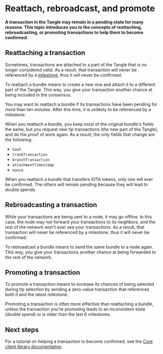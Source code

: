 # Reattach, rebroadcast, and promote

**A transaction in the Tangle may remain in a pending state for many reasons. This topic introduces you to the concepts of reattaching, rebroadcasting, or promoting transactions to help them to become confirmed.**

## Reattaching a transaction

Sometimes, transactions are attached to a part of the Tangle that is no longer considered valid. As a result, that transaction will never be referenced by a [milestone](../the-tangle/the-coordinator.md), thus it will never be confirmed.

To reattach a bundle means to create a new one and attach it to a different part of the Tangle. This way, you give your transaction another chance at being included in the consensus.

You may want to reattach a bundle if its transactions have been pending for more than ten minutes. After this time, it is unlikely to be referenced by a milestone.

When you reattach a bundle, you keep most of the original bundle's fields the same, but you request new tip transactions (the new part of the Tangle), and do the proof of work again. As a result, the only fields that change are the following:

- `hash`
- `trunkTransaction`
- `branchTransaction`
- `attachmentTimestamp`
- `nonce`

When you reattach a bundle that transfers IOTA tokens, only one will ever be confirmed. The others will remain pending because they will lead to double spends.

## Rebroadcasting a transaction

While your transactions are being sent to a node, it may go offline. In this case, the node may not forward your transactions to its neighbors, and the rest of the network won't ever see your transactions. As a result, that transaction will never be referenced by a milestone, thus it will never be confirmed.

To rebroadcast a bundle means to send the same bundle to a node again. This way, you give your transactions another chance at being forwarded to the rest of the network.

## Promoting a transaction

To promote a transaction means to increase its chances of being selected during tip selection by sending a zero-value transaction that references both it and the latest milestone.

Promoting a transaction is often more effective than reattaching a bundle, unless the transaction you're promoting leads to an inconsistent state (double spend) or is older than the last 6 milestones.

## Next steps

For a tutorial on helping a transaction to become confirmed, see the [Core client library documentation](root://core/1.0/tutorials/js/confirm-pending-bundle.md).